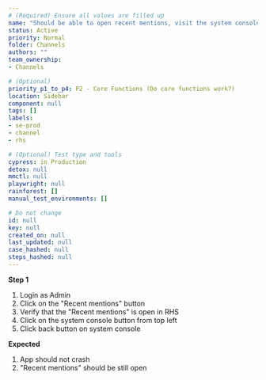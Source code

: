 ```yaml
---
# (Required) Ensure all values are filled up
name: "Should be able to open recent mentions, visit the system console and come back without issues"
status: Active
priority: Normal
folder: Channels
authors: ""
team_ownership: 
- Channels

# (Optional)
priority_p1_to_p4: P2 - Core Functions (Do core functions work?)
location: Sidebar
component: null
tags: []
labels:
- se-prod
- channel
- rhs

# (Optional) Test type and tools
cypress: in Production
detox: null
mmctl: null
playwright: null
rainforest: []
manual_test_environments: []

# Do not change
id: null
key: null
created_on: null
last_updated: null
case_hashed: null
steps_hashed: null
---
```


**Step 1**

1. Login as Admin
1. Click on the "Recent mentions" button
1. Verify that the "Recent mentions" is open in RHS
1. Click on the system console button from top left
1. Click back button on system console


**Expected**

1. App should not crash
1. "Recent mentions" should be still open